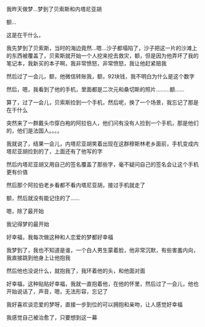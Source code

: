我昨天做梦…梦到了贝索斯和内塔尼亚胡

额…

这是在干什么，

我先梦到了贝索斯，当时的海边竟然…嗯…沙子都塌陷了，沙子把这一片的沙滩上的东西被覆盖了，贝索斯就开始一个人挖来挖去救灾，额，但是因为他弄坏了我的笔记本，我新买的本子啊，我非常愤怒，非常愤怒，我让他赶紧赔我

然后过了一会儿，额，他微信转账我，额，92块钱，我不明白为什么是这个数字

然后，嗯，我看到了他的手机，里面都是二次元和桑切斯的照片………额……

算了，过了一会儿，贝索斯捡到一个手机，然后呢，换了一个场景，我忘记了那是在干什么

突然来了一群戴头巾穿白袍的阿拉伯人，他们问有没有人捡到一个手机，那是他们的，他们是法国人。。。。

我就说了，结果一会儿，内塔尼亚胡笑着出现在这群穆斯林老乡面前，手机变成内塔尼亚胡捡到的了，上面还有了他写的字

然后内塔尼亚胡又用自己的签名覆盖了那些字，毫不疑问自己的签名会让这个手机更有价值

然后那个阿拉伯老乡看都不看内塔尼亚胡，接过手机就走了

额，然后就没有能记住的了……

嗯，除了最开始

我记得梦的最开始

好幸福，我每次做这种和人恋爱的梦都好幸福

我梦到了，我也不知道是谁，一个白人男生蒙着脸，他非常沉默，有些害羞内向，我直接跳到他身上让他抱我

然后他也没说什么，就抱我了，我环着他的头，和他面对面

好幸福，这种贴贴好幸福，我就一直抱着他，在他的怀里，然后过了一会儿，他也开始说话了，声音，嗯，无法形容，忘记了

我好喜欢谈恋爱的梦呀，直接一步到位的可以拥抱和亲吻，让人感觉好幸福

我感觉自己被治愈了，只要想到这一幕